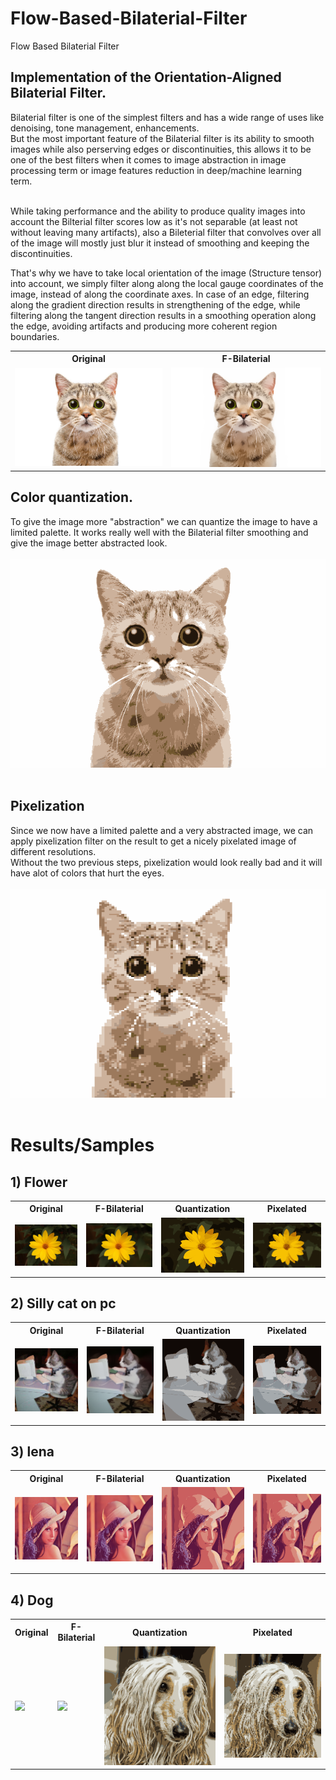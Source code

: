 # Flow-Based-Bilaterial-Filter
 Flow Based Bilaterial Filter

## Implementation of the Orientation-Aligned Bilaterial Filter.
Bilaterial filter is one of the simplest filters and has a wide range of uses like denoising, tone management, enhancements. <br>
But the most important feature of the Bilaterial filter is its ability to smooth images while also perserving edges or discontinuities, this allows it to be one of the best filters when it comes to image abstraction in image processing term or image features reduction in deep/machine learning term. <br><br>

While taking performance and the ability to produce quality images into account the Bilterial filter scores low as it's not separable (at least not without leaving many artifacts), also a Bileterial filter that convolves over all of the image will mostly just blur it instead of smoothing and keeping the discontinuities. <br>

That's why we have to take local orientation of the image (Structure tensor) into account, we simply filter along  along the local gauge coordinates of the image, instead of along the coordinate axes. In case of an edge, filtering along the gradient direction results in strengthening of the edge, while filtering along the tangent direction results in a smoothing operation along the edge, avoiding artifacts and producing more coherent region boundaries.

<table>
  <tr>
    <th>Original</th>
    <th>F-Bilaterial</th>
  </tr>
  <tr>
    <td><img src="/results/Cat0/og.png"></td>
    <td><img src="/results/Cat0/flow.png"></td>
  </tr>
</table>

## Color quantization.
To give the image more "abstraction" we can quantize the image to have a limited palette. It works really well with the Bilaterial filter smoothing and give the image better abstracted look.<br><br>
<img src="/results/Cat0/quant.png"><br><br>
## Pixelization
Since we now have a limited palette and a very abstracted image, we can apply pixelization filter on the result to get a nicely pixelated image of different resolutions.<br>
Without the two previous steps, pixelization would look really bad and it will have alot of colors that hurt the eyes.<br><br>
<img src="/results/Cat0/pixel.png"><br><br>

# Results/Samples
## 1) Flower
<table>
  <tr>
    <th>Original</th>
    <th>F-Bilaterial</th>
    <th>Quantization</th>
    <th>Pixelated</th>
  </tr>
  <tr>
    <td><img src="/results/Flower/og.png"></td>
    <td><img src="/results/Flower/flow.png"></td>
    <td><img src="/results/Flower/quant.png"></td>
    <td><img src="/results/Flower/pixel.png"></td>
  </tr>
</table>

## 2) Silly cat on pc
<table>
  <tr>
    <th>Original</th>
    <th>F-Bilaterial</th>
    <th>Quantization</th>
    <th>Pixelated</th>
  </tr>
  <tr>
    <td><img src="/results/Cat/og.png"></td>
    <td><img src="/results/Cat/flow.png"></td>
    <td><img src="/results/Cat/quant.png"></td>
    <td><img src="/results/Cat/pixel.png"></td>
  </tr>
</table>

## 3) lena
<table>
  <tr>
    <th>Original</th>
    <th>F-Bilaterial</th>
    <th>Quantization</th>
    <th>Pixelated</th>
  </tr>
  <tr>
    <td><img src="/results/lena/og.png"></td>
    <td><img src="/results/lena/flow.png"></td>
    <td><img src="/results/lena/quant.png"></td>
    <td><img src="/results/lena/pixel.png"></td>
  </tr>
</table>

## 4) Dog
<table>
  <tr>
    <th>Original</th>
    <th>F-Bilaterial</th>
    <th>Quantization</th>
    <th>Pixelated</th>
  </tr>
  <tr>
    <td><img src="/results/Dog/og.png"></td>
    <td><img src="/results/Dog/flow.png"></td>
    <td><img src="/results/Dog/quant.png"></td>
    <td><img src="/results/Dog/pixel.png"></td>
  </tr>
</table>
